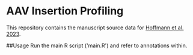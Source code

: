 # AAV Insertion Profiling

This repository contains the manuscript source data for [Hoffmann et al. 2023](https://arxiv.org/abs/1703.06870v1).

##Usage
Run the main R script ('main.R') and refer to annotations within.


